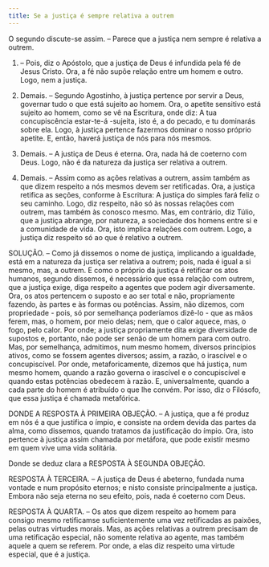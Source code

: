 ```yaml
---
title: Se a justiça é sempre relativa a outrem
---
```


O segundo discute-se assim. – Parece que a justiça nem sempre é relativa a outrem.  

1. – Pois, diz o Apóstolo, que a justiça de Deus é infundida pela fé de Jesus Cristo. Ora, a fé não supõe relação entre um homem e outro. Logo, nem a justiça.  

2. Demais. – Segundo Agostinho, à justiça pertence por servir a Deus, governar tudo o que está sujeito ao homem. Ora, o apetite sensitivo está sujeito ao homem, como se vê na Escritura, onde diz: A tua concupiscência estar-te-á -sujeita, isto é, a do pecado, e tu dominarás sobre ela. Logo, à justiça pertence fazermos dominar o nosso próprio apetite. E, então, haverá justiça de nós para nós mesmos.  

3. Demais. – A justiça de Deus é eterna. Ora, nada há de coeterno com Deus. Logo, não é da natureza da justiça ser relativa a outrem.  

4. Demais. – Assim como as ações relativas a outrem, assim também as que dizem respeito a nós mesmos devem ser retificadas. Ora, a justiça retifica as seções, conforme à Escritura: A justiça do simples fará feliz o seu caminho. Logo, diz respeito, não só às nossas relações com outrem, mas também às conosco mesmo.  Mas, em contrário, diz Túlio, que a justiça abrange, por natureza, a sociedade dos homens entre si e a comunidade de vida. Ora, isto implica relações com outrem. Logo, a justiça diz respeito só ao que é relativo a outrem. 

SOLUÇÃO. – Como já dissemos o nome de justiça, implicando a igualdade, está em a natureza da justiça ser relativa a outrem; pois, nada é igual a si mesmo, mas, a outrem. E como o próprio da justiça é retificar os atos humanos, segundo dissemos, é necessário que essa relação com outrem, que a justiça exige, diga respeito a agentes que podem agir diversamente. Ora, os atos pertencem o suposto e ao ser total e não, propriamente fazendo, às partes e às formas ou potências. Assim, não dizemos, com propriedade - pois, só por semelhança poderíamos dizê-lo - que as mãos ferem, mas, o homem, por meio delas; nem, que o calor aquece, mas, o fogo, pelo calor. Por onde; a justiça propriamente dita exige diversidade de supostos e, portanto, não pode ser senão de um homem para com outro. Mas, por semelhança, admitimos, num mesmo homem, diversos princípios ativos, como se fossem agentes diversos; assim, a razão, o irascível e o concupiscível. Por onde, metaforicamente, dizemos que há justiça, num mesmo homem, quando a razão governa o irascível e o concupiscível e quando estas potências obedecem à razão. E, universalmente, quando a cada parte do homem é atribuído o que lhe convém. Por isso, diz o Filósofo, que essa justiça é chamada metafórica.  

DONDE A RESPOSTA À PRIMEIRA OBJEÇÃO. – A justiça, que a fé produz em nós é a que justifica o ímpio, e consiste na ordem devida das partes da alma, como dissemos, quando tratamos da justificação do ímpio. Ora, isto pertence à justiça assim chamada por metáfora, que pode existir mesmo em quem vive uma vida solitária.  

Donde se deduz clara a RESPOSTA À SEGUNDA OBJEÇÃO.  

RESPOSTA À TERCEIRA. – A justiça de Deus é abeterno, fundada numa vontade e num propósito eternos; e nisto consiste principalmente a justiça. Embora não seja eterna no seu efeito, pois, nada é coeterno com Deus.  

RESPOSTA À QUARTA. – Os atos que dizem respeito ao homem para consigo mesmo retificamse suficientemente uma vez retificadas as paixões, pelas outras virtudes morais. Mas, as ações relativas a outrem precisam de uma retificação especial, não somente relativa ao agente, mas também aquele a quem se referem. Por onde, a elas diz respeito uma virtude especial, que é a justiça.